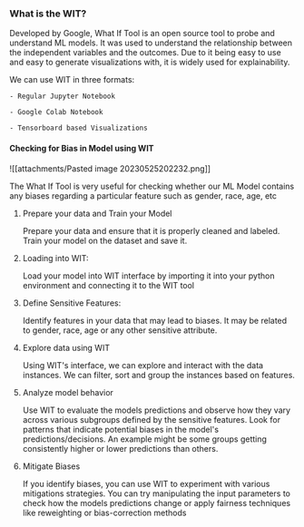 ### What is the WIT?

Developed by Google, What If Tool is an open source tool to probe and understand ML models. It was used to understand the relationship between the independent variables and the outcomes. Due to it being easy to use and easy to generate visualizations with, it is widely used for explainability.

We can use WIT in three formats:

	- Regular Jupyter Notebook
 
	- Google Colab Notebook
 
	- Tensorboard based Visualizations

#### Checking for Bias in Model using WIT
![[attachments/Pasted image 20230525202232.png]]

The What If Tool is very useful for checking whether our ML Model contains any biases regarding a particular feature such as gender, race, age, etc

1. Prepare your data and Train your Model
   
   Prepare your data and ensure that it is properly cleaned and labeled. Train your model on the dataset and save it.
   
2. Loading into WIT:
   
   Load your model into WIT interface by importing it into your python environment and connecting it to the WIT tool
   
3. Define Sensitive Features:
   
   Identify features in your data that may lead to biases. It may be related to gender, race, age or any other sensitive attribute.
   
4. Explore data using WIT
   
   Using WIT's interface, we can explore and interact with the data instances. We can filter, sort and group the instances based on features.
   
5. Analyze model behavior
   
   Use WIT to evaluate the models predictions and observe how they vary across various subgroups defined by the sensitive features. Look for patterns that indicate potential biases in the model's predictions/decisions. An example might be some groups getting consistently higher or lower predictions than others.
   
6. Mitigate Biases
   
   If you identify biases, you can use WIT to experiment with various mitigations strategies. You can try manipulating the input parameters to check how the models predictions change or apply fairness techniques like reweighting or bias-correction methods